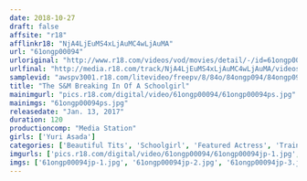 ```yaml
---
date: 2018-10-27
draft: false
affsite: "r18"
afflinkr18: "NjA4LjEuMS4xLjAuMC4wLjAuMA"
url: "61ongp00094"
urloriginal: "http://www.r18.com/videos/vod/movies/detail/-/id=61ongp00094"
urlfinal: "http://media.r18.com/track/NjA4LjEuMS4xLjAuMC4wLjAuMA/videos/vod/movies/detail/-/id=61ongp00094"
samplevid: "awspv3001.r18.com/litevideo/freepv/8/84o/84ongp094/84ongp094_dmb_w.mp4"
title: "The S&M Breaking In Of A Schoolgirl"
mainimgurl: "pics.r18.com/digital/video/61ongp00094/61ongp00094ps.jpg"
mainimgs: "61ongp00094ps.jpg"
releasedate: "Jan. 13, 2017"
duration: 120
productioncomp: "Media Station"
girls: ['Yuri Asada']
categories: ['Beautiful Tits', 'Schoolgirl', 'Featured Actress', 'Training', 'Creampie', 'Bondage', 'Hi-Def']
imgurls: ['pics.r18.com/digital/video/61ongp00094/61ongp00094jp-1.jpg', 'pics.r18.com/digital/video/61ongp00094/61ongp00094jp-2.jpg', 'pics.r18.com/digital/video/61ongp00094/61ongp00094jp-3.jpg', 'pics.r18.com/digital/video/61ongp00094/61ongp00094jp-4.jpg', 'pics.r18.com/digital/video/61ongp00094/61ongp00094jp-5.jpg', 'pics.r18.com/digital/video/61ongp00094/61ongp00094jp-6.jpg', 'pics.r18.com/digital/video/61ongp00094/61ongp00094jp-7.jpg', 'pics.r18.com/digital/video/61ongp00094/61ongp00094jp-8.jpg', 'pics.r18.com/digital/video/61ongp00094/61ongp00094jp-9.jpg', 'pics.r18.com/digital/video/61ongp00094/61ongp00094jp-10.jpg', 'pics.r18.com/digital/video/61ongp00094/61ongp00094jp-11.jpg', 'pics.r18.com/digital/video/61ongp00094/61ongp00094jp-12.jpg', 'pics.r18.com/digital/video/61ongp00094/61ongp00094jp-13.jpg', 'pics.r18.com/digital/video/61ongp00094/61ongp00094jp-14.jpg', 'pics.r18.com/digital/video/61ongp00094/61ongp00094jp-15.jpg', 'pics.r18.com/digital/video/61ongp00094/61ongp00094jp-16.jpg', 'pics.r18.com/digital/video/61ongp00094/61ongp00094jp-17.jpg', 'pics.r18.com/digital/video/61ongp00094/61ongp00094jp-18.jpg', 'pics.r18.com/digital/video/61ongp00094/61ongp00094jp-19.jpg', 'pics.r18.com/digital/video/61ongp00094/61ongp00094jp-20.jpg']
imgs: ['61ongp00094jp-1.jpg', '61ongp00094jp-2.jpg', '61ongp00094jp-3.jpg', '61ongp00094jp-4.jpg', '61ongp00094jp-5.jpg', '61ongp00094jp-6.jpg', '61ongp00094jp-7.jpg', '61ongp00094jp-8.jpg', '61ongp00094jp-9.jpg', '61ongp00094jp-10.jpg', '61ongp00094jp-11.jpg', '61ongp00094jp-12.jpg', '61ongp00094jp-13.jpg', '61ongp00094jp-14.jpg', '61ongp00094jp-15.jpg', '61ongp00094jp-16.jpg', '61ongp00094jp-17.jpg', '61ongp00094jp-18.jpg', '61ongp00094jp-19.jpg', '61ongp00094jp-20.jpg']
---
```

